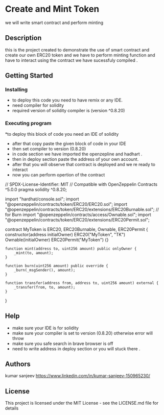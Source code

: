 # Create and Mint Token
we will write smart contract and perform minting 

## Description

this is the project created to demonstrate the use of smart contract and create our own ERC20 token and we have to perform minting function and have to interact using the contract we have sucessfuly compiled .

## Getting Started

### Installing

* to deploy this code you need to have remix or any IDE.
* need compiler for solidity 
* required version of solidity compiler is (version ^0.8.20)

### Executing program

*to deploy this block of code you need an IDE of  solidity
* after that copy paste the given block of code in your IDE
* then set compiler to version (0.8.20)
* in code section we have imported the openzepline and hadhart .
* then in deploy section paste the address of your own account.
* after that you will observe that contract is deployed and we re ready to interact 
* now you can perform opertion of the contract 


// SPDX-License-Identifier: MIT
// Compatible with OpenZeppelin Contracts ^5.0.0
pragma solidity ^0.8.20;

import "hardhat/console.sol";
import "@openzeppelin/contracts/token/ERC20/ERC20.sol";
import "@openzeppelin/contracts/token/ERC20/extensions/ERC20Burnable.sol"; // for Burn
import "@openzeppelin/contracts/access/Ownable.sol";
import "@openzeppelin/contracts/token/ERC20/extensions/ERC20Permit.sol";

contract MyToken is ERC20, ERC20Burnable, Ownable, ERC20Permit {
    constructor(address initialOwner)
        ERC20("MyToken", "TK")
        Ownable(initialOwner)
        ERC20Permit("MyToken")
    {}

    function mint(address to, uint256 amount) public onlyOwner {
        _mint(to, amount);
    }

    function burn(uint256 amount) public override {
        _burn(_msgSender(), amount);
    }

    function transfer(address from, address to, uint256 amount) external {
        _transfer(from, to, amount);
    }
}


## Help
* make sure your IDE is for solidity 
*  make sure your compiler is set to version (0.8.20) otherwise error will throw
* make sure you safe search in brave browser is off 
* need to write address in deploy section or you will stuck there .

## Authors
kumar sanjeev 
https://www.linkedin.com/in/kumar-sanjeev-150965230/


## License

This project is licensed under the MIT License - see the LICENSE.md file for details
